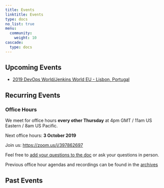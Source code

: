 ```yaml
---
title: Events
linktitle: Events
type: docs
no_list: true
menu:
  community:
    weight: 10
cascade:
  type: docs
---
```


## Upcoming Events

* [2019 DevOps World/Jenkins World EU - Lisbon, Portugal](/community/events/2019-12-dwjw)

## Recurring Events

### Office Hours

We meet for office hours **every other Thursday** at 4pm GMT / 11am US Eastern / 8am US Pacific.

Next office hours: **3 October 2019**

Join us: <https://zoom.us/j/397862697>

Feel free to [add your questions to the doc](https://docs.google.com/document/d/1wHdBlZAN-ndPELuBoM5HBnYiQLvcz92-euXne2mKOEI/edit) or ask your questions in person.

Previous office hour agendas and recordings can be found in the [archives](/community/office_hours/)

## Past Events
